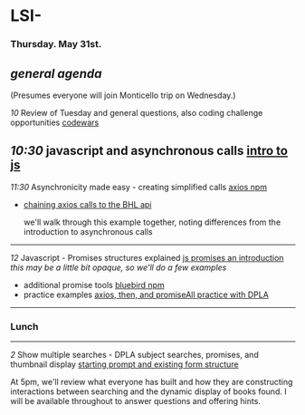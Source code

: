 # LSI- #

### Thursday. May 31st. ###

*general agenda* 
---
(Presumes everyone will join Monticello trip on Wednesday.) 


*10* Review of Tuesday and general questions, also coding challenge opportunities [codewars](https://www.codewars.com/)

*10:30* javascript and asynchronous calls [intro to js](https://www.codecademy.com/learn/introduction-to-javascript) 
---
*11:30* Asynchronicity made easy - creating simplified calls [axios npm](https://www.npmjs.com/package/axios) 
+ [chaining axios calls to the BHL api](./axois-sample) 

   we'll walk through this example together, noting differences from the introduction to asynchronous calls
---
*12* Javascript - Promises structures explained [js promises an introduction](https://developers.google.com/web/fundamentals/primers/promises#whats-all-the-fuss-about) *this may be a little bit opaque, so we'll do a few examples*
+ additional promise tools [bluebird npm](https://www.npmjs.com/package/bluebird)
+ practice examples [axios, then, and promiseAll practice with DPLA](./bluebird-sample)
   
---
### Lunch
---
   
*2* Show multiple searches - DPLA subject searches, promises, and thumbnail display [starting prompt and existing form structure](./)  

   At 5pm, we'll review what everyone has built and how they are constructing interactions between searching and the dynamic display of books found. I will be available throughout to answer questions and offering hints.
   
   
  
